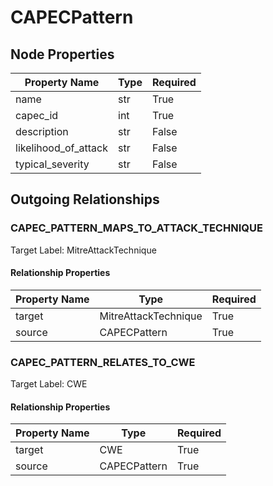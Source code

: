 
# CAPECPattern

## Node Properties

| Property Name | Type | Required |
| ------------- | ---- | -------- |
| name | str | True |
| capec_id | int | True |
| description | str | False |
| likelihood_of_attack | str | False |
| typical_severity | str | False |


## Outgoing Relationships

### CAPEC_PATTERN_MAPS_TO_ATTACK_TECHNIQUE

Target Label: MitreAttackTechnique

#### Relationship Properties

| Property Name | Type | Required |
| ------------- | ---- | -------- |
| target | MitreAttackTechnique | True |
| source | CAPECPattern | True |


### CAPEC_PATTERN_RELATES_TO_CWE

Target Label: CWE

#### Relationship Properties

| Property Name | Type | Required |
| ------------- | ---- | -------- |
| target | CWE | True |
| source | CAPECPattern | True |



